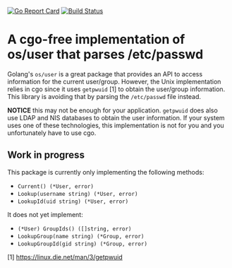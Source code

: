[![Go Report Card](https://goreportcard.com/badge/glestaris/passwduser)](https://goreportcard.com/report/glestaris/passwduser)
[![Build Status](https://travis-ci.org/glestaris/passwduser.svg?branch=master)](https://travis-ci.org/glestaris/passwduser)

# A cgo-free implementation of os/user that parses /etc/passwd

Golang's `os/user` is a great package that provides an API to access
information for the current user/group. However, the Unix implementation relies
in cgo since it uses `getpwuid` [1] to obtain the user/group information. This
library is avoiding that by parsing the `/etc/passwd` file instead.

**NOTICE** this may not be enough for your application. `getpwuid` does also
use LDAP and NIS databases to obtain the user information. If your system uses
one of these technologies, this implementation is not for you and you
unfortunately have to use cgo.

## Work in progress

This package is currently only implementing the following methods:

* `Current() (*User, error)`
* `Lookup(username string) (*User, error)`
* `LookupId(uid string) (*User, error)`

It does not yet implement:

* `(*User) GroupIds() ([]string, error)`
* `LookupGroup(name string) (*Group, error)`
* `LookupGroupId(gid string) (*Group, error)`

[1] https://linux.die.net/man/3/getpwuid
